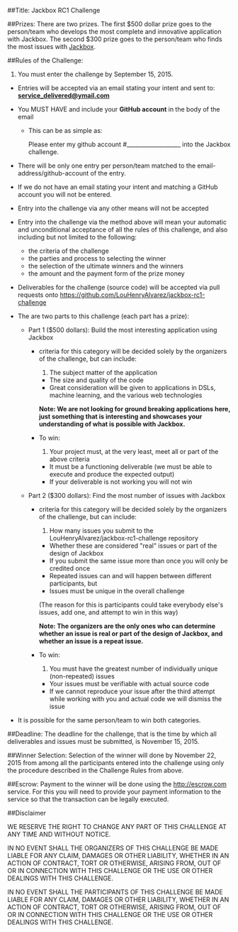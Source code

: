 ##Title: Jackbox RC1 Challenge

##Prizes:
There are two prizes.  The first $500 dollar prize goes to the person/team who develops the most complete and innovative application with Jackbox.  The second $300 prize goes to the person/team who finds the most issues with <a href='http://jackbox.us'>Jackbox</a>.

##Rules of the Challenge:
1. You must enter the challenge by September 15, 2015.  
* Entries will be accepted via an email stating your intent and sent to:  **service_delivered@ymail.com**
* You MUST HAVE and include your __GitHub account__ in the body of the email
    * This can be as simple as:
        
        Please enter my github account #___________________ into the Jackbox challenge.
* There will be only one entry per person/team matched to the email-address/github-account of the entry.
* If we do not have an email stating your intent and matching a GitHub account you will not be entered.
* Entry into the challenge via any other means will not be accepted
* Entry into the challenge via the method above will mean your automatic and unconditional acceptance of all the rules of this challenge, and also including but not limited to the following:
  * the criteria of the challenge
  * the parties and process to selecting the winner
  * the selection of the ultimate winners and the winners
  * the amount and the payment form of the prize money
* Deliverables for the challenge (source code) will be accepted via pull requests onto https://github.com/LouHenryAlvarez/jackbox-rc1-challenge
* The are two parts to this challenge (each part has a prize):

  * Part 1 ($500 dollars): Build the most interesting application using Jackbox
      * criteria for this category will be decided solely by the organizers of the challenge, but can include:
          1. The subject matter of the application
          * The size and quality of the code
          * Great consideration will be given to applications in DSLs, machine learning, and the various web technologies
          
          **Note: We are not looking for ground breaking applications here, just something that is interesting and showcases your understanding of what is possible with Jackbox.**
          
      * To win:
          1. Your project must, at the very least, meet all or part of the above criteria
          * It must be a functioning deliverable (we must be able to execute and produce the expected output)
          * If your deliverable is not working you will not win
          
  * Part 2 ($300 dollars): Find the most number of issues with Jackbox
      * criteria for this category will be decided solely by the organizers of the challenge, but can include:
          1. How many issues you submit to the LouHenryAlvarez/jackbox-rc1-challenge repository
          * Whether these are considered "real" issues or part of the design of Jackbox
          * If you submit the same issue more than once you will only be credited once
          * Repeated issues can and will happen between different participants, but
          * Issues must be unique in the overall challenge 
          
          (The reason for this is participants could take everybody else's issues, add one, and attempt to win in this way)
          
          **Note: The organizers are the only ones who can determine whether an issue is real or part of the design of Jackbox, and whether an issue is a repeat issue.**
      * To win:
          1. You must have the greatest number of individually unique (non-repeated) issues
          * Your issues must be verifiable with actual source code
          * If we cannot reproduce your issue after the third attempt while working with you and actual code we will dismiss the issue  
                                                            
* It is possible for the same person/team to win both categories.

##Deadline:
The deadline for the challenge, that is the time by which all deliverables and issues must be submitted, is November 15, 2015.

##Winner Selection:
Selection of the winner will done by November 22, 2015 from among all the participants entered into the challenge using only the procedure described in the Challenge Rules from above.  

##Escrow:
Payment to the winner will be done using the http://escrow.com service.  For this you will need to provide your payment information to the service so that the transaction can be legally executed.

##Disclaimer

WE RESERVE THE RIGHT TO CHANGE ANY PART OF THIS CHALLENGE AT ANY TIME AND 
WITHOUT NOTICE.  

IN NO EVENT SHALL THE ORGANIZERS OF THIS CHALLENGE BE MADE
LIABLE FOR ANY CLAIM, DAMAGES OR OTHER LIABILITY, WHETHER IN AN ACTION
OF CONTRACT, TORT OR OTHERWISE, ARISING FROM, OUT OF OR IN CONNECTION
WITH THIS CHALLENGE OR THE USE OR OTHER DEALINGS WITH THIS CHALLENGE.

IN NO EVENT SHALL THE PARTICIPANTS OF THIS CHALLENGE BE MADE
LIABLE FOR ANY CLAIM, DAMAGES OR OTHER LIABILITY, WHETHER IN AN ACTION
OF CONTRACT, TORT OR OTHERWISE, ARISING FROM, OUT OF OR IN CONNECTION
WITH THIS CHALLENGE OR THE USE OR OTHER DEALINGS WITH THIS CHALLENGE.
